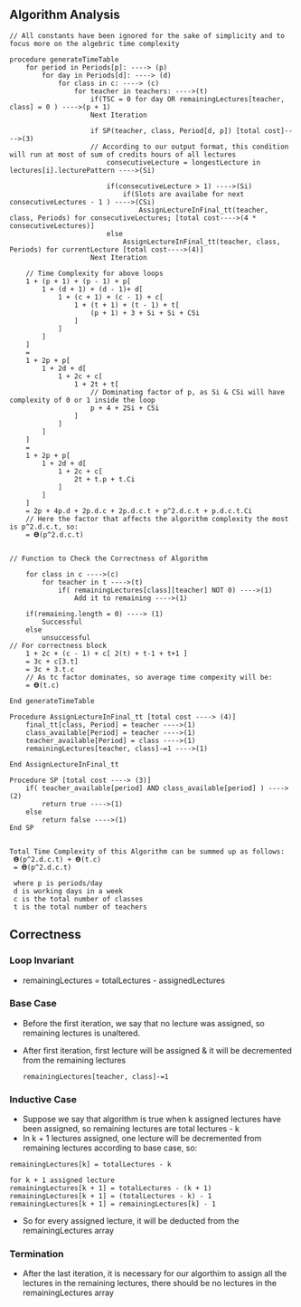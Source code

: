## Algorithm Analysis

```
// All constants have been ignored for the sake of simplicity and to focus more on the algebric time complexity

procedure generateTimeTable
    for period in Periods[p]: ----> (p)
        for day in Periods[d]: ----> (d)
            for class in c: ----> (c)
                for teacher in teachers: ---->(t)
                    if(TSC = 0 for day OR remainingLectures[teacher, class] = 0 ) ---->(p + 1)
                    Next Iteration

                    if SP(teacher, class, Period[d, p]) [total cost]---->(3)
                    // According to our output format, this condition will run at most of sum of credits hours of all lectures
                        consecutiveLecture = longestLecture in lectures[i].lecturePattern ---->(Si)

                        if(consecutiveLecture > 1) ---->(Si)
                            if(Slots are availabe for next consecutiveLectures - 1 ) ---->(CSi)
                                AssignLectureInFinal_tt(teacher, class, Periods) for consecutiveLectures; [total cost---->(4 * consecutiveLectures)]
                        else
                            AssignLectureInFinal_tt(teacher, class, Periods) for currentLecture [total cost---->(4)]
                    Next Iteration

    // Time Complexity for above loops
    1 + (p + 1) + (p - 1) + p[
        1 + (d + 1) + (d - 1)+ d[
            1 + (c + 1) + (c - 1) + c[
                1 + (t + 1) + (t - 1) + t[
                    (p + 1) + 3 + Si + Si + CSi
                ]
            ]
        ]
    ]
    =
    1 + 2p + p[
        1 + 2d + d[
            1 + 2c + c[
                1 + 2t + t[
                    // Dominating factor of p, as Si & CSi will have complexity of 0 or 1 inside the loop
                    p + 4 + 2Si + CSi
                ]
            ]
        ]
    ]
    =
    1 + 2p + p[
        1 + 2d + d[
            1 + 2c + c[
                2t + t.p + t.Ci
            ]
        ]
    ]
    = 2p + 4p.d + 2p.d.c + 2p.d.c.t + p^2.d.c.t + p.d.c.t.Ci
    // Here the factor that affects the algorithm complexity the most is p^2.d.c.t, so:
    = 𝚯(p^2.d.c.t)


// Function to Check the Correctness of Algorithm

    for class in c ---->(c)
        for teacher in t ---->(t)
            if( remainingLectures[class][teacher] NOT 0) ---->(1)
                Add it to remaining ---->(1)

    if(remaining.length = 0) ----> (1)
        Successful
    else
        unsuccessful
// For correctness block
    1 + 2c + (c - 1) + c[ 2(t) + t-1 + t+1 ]
    = 3c + c[3.t]
    = 3c + 3.t.c
    // As tc factor dominates, so average time compexity will be:
    = 𝚯(t.c)

End generateTimeTable

Procedure AssignLectureInFinal_tt [total cost ----> (4)]
    final_tt[class, Period] = teacher ---->(1)
    class_available[Period] = teacher ---->(1)
    teacher_available[Period] = class ---->(1)
    remainingLectures[teacher, class]-=1 ---->(1)

End AssignLectureInFinal_tt

Procedure SP [total cost ----> (3)]
    if( teacher_available[period] AND class_available[period] ) ---->(2)
        return true ---->(1)
    else
        return false ---->(1)
End SP


Total Time Complexity of this Algorithm can be summed up as follows:
 𝚯(p^2.d.c.t) + 𝚯(t.c)
 = 𝚯(p^2.d.c.t)

 where p is periods/day
 d is working days in a week
 c is the total number of classes
 t is the total number of teachers

```

## Correctness

### Loop Invariant

- remainingLectures = totalLectures - assignedLectures

### Base Case

- Before the first iteration, we say that no lecture was assigned, so remaining lectures is unaltered.
- After first iteration, first lecture will be assigned & it will be decremented from the remaining lectures

      remainingLectures[teacher, class]-=1

### Inductive Case

- Suppose we say that algorithm is true when k assigned lectures have been assigned, so remaining lectures are total lectures - k
- In k + 1 lectures assigned, one lecture will be decremented from remaining lectures according to base case, so:

```
remainingLectures[k] = totalLectures - k

for k + 1 assigned lecture
remainingLectures[k + 1] = totalLectures - (k + 1)
remainingLectures[k + 1] = (totalLectures - k) - 1
remainingLectures[k + 1] = remainingLectures[k] - 1
```

- So for every assigned lecture, it will be deducted from the remainingLectures array

### Termination

- After the last iteration, it is necessary for our algorthim to assign all the lectures in the remaining lectures, there should be no lectures in the remainingLectures array